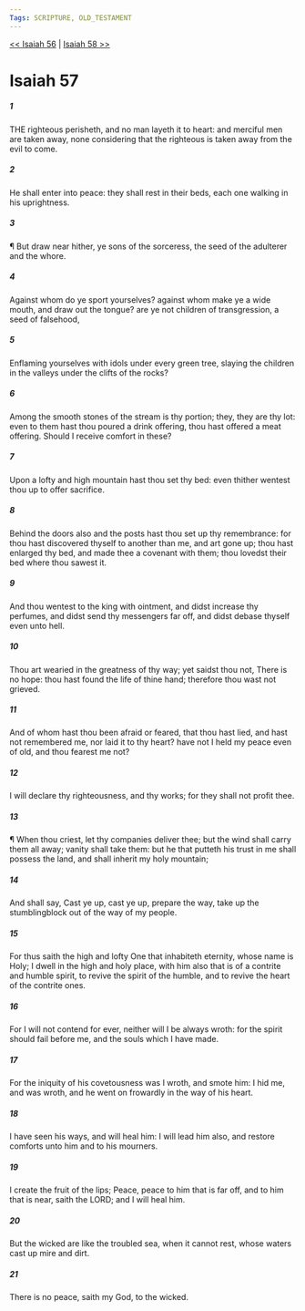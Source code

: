 ```yaml
---
Tags: SCRIPTURE, OLD_TESTAMENT
---
```


[<< Isaiah 56](OLD_TESTAMENT/23_Isaiah/Isaiah_56.md) | [Isaiah 58 >>](OLD_TESTAMENT/23_Isaiah/Isaiah_58.md)

# Isaiah 57

##### 1

THE righteous perisheth, and no man layeth it to heart: and merciful men are taken away, none considering that the righteous is taken away from the evil to come.

##### 2

He shall enter into peace: they shall rest in their beds, each one walking in his uprightness.

##### 3

¶ But draw near hither, ye sons of the sorceress, the seed of the adulterer and the whore.

##### 4

Against whom do ye sport yourselves? against whom make ye a wide mouth, and draw out the tongue? are ye not children of transgression, a seed of falsehood,

##### 5

Enflaming yourselves with idols under every green tree, slaying the children in the valleys under the clifts of the rocks?

##### 6

Among the smooth stones of the stream is thy portion; they, they are thy lot: even to them hast thou poured a drink offering, thou hast offered a meat offering. Should I receive comfort in these?

##### 7

Upon a lofty and high mountain hast thou set thy bed: even thither wentest thou up to offer sacrifice.

##### 8

Behind the doors also and the posts hast thou set up thy remembrance: for thou hast discovered thyself to another than me, and art gone up; thou hast enlarged thy bed, and made thee a covenant with them; thou lovedst their bed where thou sawest it.

##### 9

And thou wentest to the king with ointment, and didst increase thy perfumes, and didst send thy messengers far off, and didst debase thyself even unto hell.

##### 10

Thou art wearied in the greatness of thy way; yet saidst thou not, There is no hope: thou hast found the life of thine hand; therefore thou wast not grieved.

##### 11

And of whom hast thou been afraid or feared, that thou hast lied, and hast not remembered me, nor laid it to thy heart? have not I held my peace even of old, and thou fearest me not?

##### 12

I will declare thy righteousness, and thy works; for they shall not profit thee.

##### 13

¶ When thou criest, let thy companies deliver thee; but the wind shall carry them all away; vanity shall take them: but he that putteth his trust in me shall possess the land, and shall inherit my holy mountain;

##### 14

And shall say, Cast ye up, cast ye up, prepare the way, take up the stumblingblock out of the way of my people.

##### 15

For thus saith the high and lofty One that inhabiteth eternity, whose name is Holy; I dwell in the high and holy place, with him also that is of a contrite and humble spirit, to revive the spirit of the humble, and to revive the heart of the contrite ones.

##### 16

For I will not contend for ever, neither will I be always wroth: for the spirit should fail before me, and the souls which I have made.

##### 17

For the iniquity of his covetousness was I wroth, and smote him: I hid me, and was wroth, and he went on frowardly in the way of his heart.

##### 18

I have seen his ways, and will heal him: I will lead him also, and restore comforts unto him and to his mourners.

##### 19

I create the fruit of the lips; Peace, peace to him that is far off, and to him that is near, saith the LORD; and I will heal him.

##### 20

But the wicked are like the troubled sea, when it cannot rest, whose waters cast up mire and dirt.

##### 21

There is no peace, saith my God, to the wicked.
